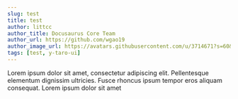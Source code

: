 ```yaml
---
slug: test
title: test
author: littcc
author_title: Docusaurus Core Team
author_url: https://github.com/wgao19
author_image_url: https://avatars.githubusercontent.com/u/3714671?s=60&v=4
tags: [test, y-taro-ui]
---
```


Lorem ipsum dolor sit amet, consectetur adipiscing elit. Pellentesque elementum dignissim ultricies. Fusce rhoncus ipsum tempor eros aliquam consequat. Lorem ipsum dolor sit amet
